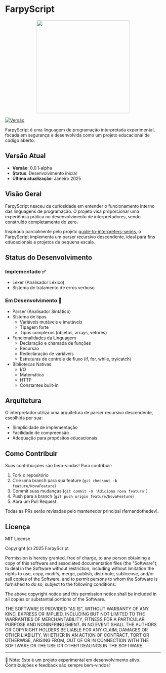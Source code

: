 # FarpyScript

<div align="center">
 <img src="/assets/logo.png" width="300" heigth="300">
</div>

[![Versão](https://img.shields.io/badge/versão-0.0.1--alpha-blue.svg)](https://github.com/seu-usuario/farpyscript)

FarpyScript é uma linguagem de programação interpretada experimental, focada em segurança e desenvolvida como um projeto educacional de código aberto.

## Versão Atual

- **Versão**: 0.0.1-alpha
- **Status**: Desenvolvimento inicial
- **Última atualização**: Janeiro 2025

## Visão Geral

FarpyScript nasceu da curiosidade em entender o funcionamento interno das linguagens de programação. O projeto visa proporcionar uma experiência prática no desenvolvimento de interpretadores, sendo construído completamente do zero.

Inspirado parcialmente pelo projeto [guide-to-interpreters-series](https://github.com/tlaceby/guide-to-interpreters-series), o FarpyScript implementa um parser recursivo descendente, ideal para fins educacionais e projetos de pequena escala.

## Status do Desenvolvimento

### Implementado ✅
- Lexer (Analisador Léxico)
- Sistema de tratamento de erros verboso

### Em Desenvolvimento 🚧
- Parser (Analisador Sintático)
- Sistema de tipos
  - Variáveis mutáveis e imutáveis
  - Tipagem forte
  - Tipos complexos (objetos, arrays, vetores)
- Funcionalidades da Linguagem
  - Declaração e chamada de funções
  - Recursão
  - Redeclaração de variáveis
  - Estruturas de controle de fluxo (if, for, while, try/catch)
- Bibliotecas Nativas
  - I/O
  - Matemática
  - HTTP
  - Constantes built-in

## Arquitetura

O interpretador utiliza uma arquitetura de parser recursivo descendente, escolhida por sua:
- Simplicidade de implementação
- Facilidade de compreensão
- Adequação para propósitos educacionais

## Como Contribuir

Suas contribuições são bem-vindas! Para contribuir:

1. Fork o repositório
2. Crie uma branch para sua feature (`git checkout -b feature/NovaFeature`)
3. Commit suas mudanças (`git commit -m 'Adiciona nova feature'`)
4. Push para a branch (`git push origin feature/NovaFeature`)
5. Abra um Pull Request

Todas as PRs serão revisadas pelo mantenedor principal (fernandothedev).

## Licença

MIT License

Copyright (c) 2025 FarpyScript

Permission is hereby granted, free of charge, to any person obtaining a copy
of this software and associated documentation files (the "Software"), to deal
in the Software without restriction, including without limitation the rights
to use, copy, modify, merge, publish, distribute, sublicense, and/or sell
copies of the Software, and to permit persons to whom the Software is
furnished to do so, subject to the following conditions:

The above copyright notice and this permission notice shall be included in all
copies or substantial portions of the Software.

THE SOFTWARE IS PROVIDED "AS IS", WITHOUT WARRANTY OF ANY KIND, EXPRESS OR
IMPLIED, INCLUDING BUT NOT LIMITED TO THE WARRANTIES OF MERCHANTABILITY,
FITNESS FOR A PARTICULAR PURPOSE AND NONINFRINGEMENT. IN NO EVENT SHALL THE
AUTHORS OR COPYRIGHT HOLDERS BE LIABLE FOR ANY CLAIM, DAMAGES OR OTHER
LIABILITY, WHETHER IN AN ACTION OF CONTRACT, TORT OR OTHERWISE, ARISING FROM,
OUT OF OR IN CONNECTION WITH THE SOFTWARE OR THE USE OR OTHER DEALINGS IN THE
SOFTWARE.

---

📝 Note: Este é um projeto experimental em desenvolvimento ativo. Contribuições e feedback são sempre bem-vindos!
